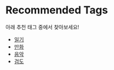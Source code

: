# Recommended Tags

아래 추천 태그 중에서 찾아보세요!

* [일기](./?p=blog&cat=diary)
* [만화](./?p=blog&cat=comics)
* [음악](./?p=blog&cat=music)
* [검도](./?p=blog&cat=kendo)